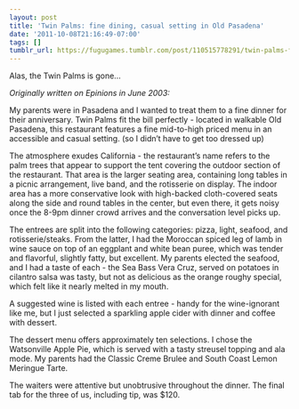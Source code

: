 ```yaml
---
layout: post
title: 'Twin Palms: fine dining, casual setting in Old Pasadena'
date: '2011-10-08T21:16:49-07:00'
tags: []
tumblr_url: https://fugugames.tumblr.com/post/110515778291/twin-palms-fine-dining-casual-setting-in-old
---
```

Alas, the Twin Palms is gone…

_Originally written on Epinions in June 2003:_

My parents were in Pasadena and I wanted to treat them to a fine dinner for their anniversary. Twin Palms fit the bill perfectly - located in walkable Old Pasadena, this restaurant features a fine mid-to-high priced menu in an accessible and casual setting. (so I didn’t have to get too dressed up)

The atmosphere exudes California - the restaurant’s name refers to the palm trees that appear to support the tent covering the outdoor section of the restaurant. That area is the larger seating area, containing long tables in a picnic arrangement, live band, and the rotisserie on display. The indoor area has a more conservative look with high-backed cloth-covered seats along the side and round tables in the center, but even there, it gets noisy once the 8-9pm dinner crowd arrives and the conversation level picks up.

The entrees are split into the following categories: pizza, light, seafood, and rotisserie/steaks. From the latter, I had the Moroccan spiced leg of lamb in wine sauce on top of an eggplant and white bean puree, which was tender and flavorful, slightly fatty, but excellent. My parents elected the seafood, and I had a taste of each - the Sea Bass Vera Cruz, served on potatoes in cilantro salsa was tasty, but not as delicious as the orange roughy special, which felt like it nearly melted in my mouth.

A suggested wine is listed with each entree - handy for the wine-ignorant like me, but I just selected a sparkling apple cider with dinner and coffee with dessert.

The dessert menu offers approximately ten selections. I chose the Watsonville Apple Pie, which is served with a tasty streusel topping and ala mode. My parents had the Classic Creme Brulee and South Coast Lemon Meringue Tarte.

The waiters were attentive but unobtrusive throughout the dinner. The final tab for the three of us, including tip, was $120.

